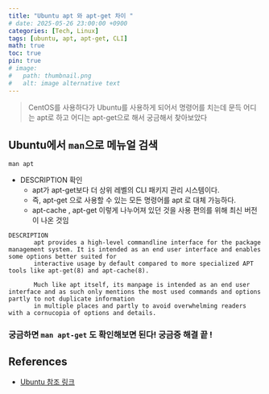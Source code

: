 ```yaml
---
title: "Ubuntu apt 와 apt-get 차이 "
# date: 2025-05-26 23:00:00 +0900
categories: [Tech, Linux]
tags: [ubuntu, apt, apt-get, CLI]
math: true
toc: true
pin: true
# image:
#   path: thumbnail.png
#   alt: image alternative text
---
```


> CentOS를 사용하다가 Ubuntu를 사용하게 되어서 명령어를 치는데 문득 어디는 apt로 하고 어디는 apt-get으로 해서 궁금해서 찾아보았다


## Ubuntu에서 `man`으로 메뉴얼 검색
```
man apt
```

- DESCRIPTION 확인
    - apt가 apt-get보다 더 상위 레벨의 CLI 패키지 관리 시스템이다.
    - 즉, apt-get 으로 사용할 수 있는 모든 명령어를 apt 로 대체 가능하다.
    - apt-cache , apt-get 이렇게 나누어져 있던 것을 사용 편의를 위해 최신 버전이 나온 것임

```
DESCRIPTION
       apt provides a high-level commandline interface for the package management system. It is intended as an end user interface and enables some options better suited for
       interactive usage by default compared to more specialized APT tools like apt-get(8) and apt-cache(8).

       Much like apt itself, its manpage is intended as an end user interface and as such only mentions the most used commands and options partly to not duplicate information
       in multiple places and partly to avoid overwhelming readers with a cornucopia of options and details.
```

### 궁금하면 `man apt-get` 도 확인해보면 된다! **궁금증 해결 끝 !** 

## References
- [Ubuntu 참조 링크](https://manpages.ubuntu.com/)